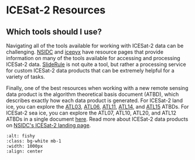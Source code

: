 # ICESat-2 Resources

## Which tools should I use?

Navigating all of the tools available for working with ICESat-2 data can be challenging.
[NSIDC](https://nsidc.org/data/icesat-2/tools) and [icepyx](https://icepyx.readthedocs.io/en/latest/community/resources.html) have resource pages that provide information on many of the tools available for accessing and processing ICESat-2 data. [SlideRule](https://slideruleearth.io/) is not quite a tool, but rather a processing service for custom ICESat-2 data products that can be extremely helpful for a variety of tasks.

Finally, one of the best resources when working with a new remote sensing data product is the algorithm theoretical basis document (ATBD), which describes exactly how each data product is generated. For ICESat-2 land ice, you can explore the [ATL03](https://nsidc.org/sites/default/files/icesat2_atl03_atbd_r005_0.pdf), [ATL06](https://nsidc.org/sites/default/files/icesat2_atl06_atbd_r005.pdf), [ATL11](https://nsidc.org/sites/default/files/icesat2_atl11_atbd_r005_0.pdf), [ATL14](https://nsidc.org/sites/default/files/icesat2_atl14_atl15_atbd_r001_0.pdf), and [ATL15](https://nsidc.org/sites/default/files/icesat2_atl14_atl15_atbd_r001_0.pdf) ATBDs. For ICESat-2 sea ice, you can explore the ATL07, ATL10, ATL20, and ATL12 ATBDs in a single document [here](https://nsidc.org/sites/default/files/icesat2_atl07_atl10_atl20_atl21_atbd_r005_1.pdf). Read more about ICESat-2 data products on [NSIDC's ICESat-2 landing page](https://nsidc.org/data/icesat-2/products).

```{image} ../img/triad.png
:alt: fishy
:class: bg-white mb-1
:width: 1000px
:align: center
```
